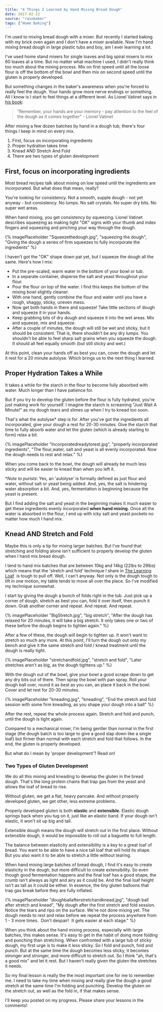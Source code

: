 ```yaml
---
title: "4 Things I Learned by Hand Mixing Bread Dough"
date: 2017-02-22
source: "rainmaker"
tags: ["Home Baking"]
---
```


I'm used to mixing bread dough with a mixer. But recently I started baking with my brick oven again and I don't have a mixer available. Now I'm hand mixing bread dough in large plastic tubs and boy, am I ever learning a lot.

I've used home stand mixers for single loaves and big spiral mixers to mix 60 loaves at a time. But no matter what machine I used, I didn't really think too much about the mixing process. Mix on first speed until all the loose flour is off the bottom of the bowl and then mix on second speed until the gluten is properly developed.

But something changes in the baker's awareness when you're forced to really feel the dough. Your hands grow more nerve endings or something. All I know is I start to feel things at a different level. As Lionel Vatinet says in [his book](https://www.amazon.ca/Passion-Bread-Lessons-Master-Baker/dp/031620062X/):

> "Remember, your hands are your memory - pay attention to the feel of the dough as it comes together" - Lionel Vatinet

After mixing a few dozen batches by hand in a dough tub, there's four things I keep in mind on every mix.

1. First, focus on incorporating ingredients
2. Proper hydration takes time
3. Knead AND Stretch And Fold
4. There are two types of gluten development

## First, focus on incorporating ingredients

Most bread recipes talk about mixing on low speed until the ingredients are incorporated. But what does that mean, really?

You're looking for consistency. Not a smooth, supple dough - not yet anyway - but consistency. No lumps. No salt crystals. No super dry bits. No super wet areas.

When hand mixing, you get consistency by squeezing. Lionel Vatinet describes squeezing as making tight "OK" signs with your thumb and index fingers and squeezing and pinching your way through the dough.

{% imagePlaceholder "Squeezethedough.jpg", "squeezing the dough", "Giving the dough a series of firm squeezes to fully incorporate the ingredients" %}

I haven't got the "OK" shape down pat yet, but I squeeze the dough all the same. Here's how I mix:

- Put the pre-scaled, warm water in the bottom of your bowl or tub.
- In a separate container, disperse the salt and yeast throughout your flour.
- Pour the flour on top of the water. I find this keeps the bottom of the mixing bowl slightly cleaner.
- With one hand, gently combine the flour and water until you have a rough, shaggy, sticky, uneven mess.
- Now get both hands in there and squeeze! Take little sections of dough and squeeze it in your hands.
- Keep grabbing bits of dry dough and squeeze it into the wet areas. Mix and squeeze, mix and squeeze.
- After a couple of minutes, the dough will still be wet and sticky, but it should be consistent. That is, there shouldn't be any dry lumps. You shouldn't be able to feel sharp salt grains when you squeeze the dough. It should all feel equally smooth (but still sticky and wet.)

At this point, clean your hands off as best you can, cover the dough and let it rest for a 20 minute autolyse. Which brings us to the next thing I learned.

## Proper Hydration Takes a While

It takes a while for the starch in the flour to become fully absorbed with water. Much longer than I have patience for.

But if you try to develop the gluten before the flour is fully hydrated, you're just making work for yourself. I imagine the starch is screaming "Just Wait A Minute!" as my dough tears and slimes up when I try to knead too soon.

That's what the autolyse\* step is for. After you've got the ingredients all incorporated, give your dough a rest for 20-30 minutes. Give the starch that time to fully absorb water and let the gluten (which is already starting to form) relax a bit.

{% imagePlaceholder "Incorporatedreadytorest.jpg", "properly incorporated ingredients", "The flour,water, salt and yeast is all evenly incorporated. Now the dough needs to rest and relax." %}


When you come back to the bowl, the dough will already be much less sticky and will be easier to knead than when you left it.

**Note to purists*: Yes, an 'autolyse' is formally defined as just flour and water, without salt or yeast being added. And, yes, the salt is hindering water absorption a bit. And, yes, fermentation is beginning because the yeast is present.

But I find adding the salt and yeast in the beginning makes it much easier to get these ingredients evenly incorporated **when hand mixing.** Once all the water is absorbed in the flour, I end up with icky salt and yeast pockets no matter how much I hand mix.

## Knead AND Stretch and Fold

Maybe this is only a tip for mixing larger batches. But I've found that stretching and folding alone isn't sufficient to properly develop the gluten when I hand mix bread dough.

I tend to hand mix batches that are between 10kg and 14kg (22lbs to 29lbs) which means that the 'stretch and fold' technique I share in [The Learning Loaf](_site/blog/tags/learning-loaf)  is tough to pull off. Well, I can't anyway. Not only is the dough tough to lift in one motion, my table tends to move all over the place. So I've modified my technique somewhat.

I start by giving the dough a bunch of folds right in the tub. Just pick up a corner of dough, stretch as best you can, fold it over itself, then punch it down. Grab another corner and repeat. And repeat. And repeat.

{% imagePlaceholder "BigStretch.jpg", "big stretch", "After the dough has relaxed for 20 minutes, it will take a big stretch. It only takes one or two of these before the dough begins to tighten again." %}


After a few of these, the dough will begin to tighten up. It won't want to stretch so much any more. At this point, I'll turn the dough out onto my bench and give it the same stretch and fold / knead treatment until the dough is really tight.

{% imagePlaceholder "stretchandfold.jpg", "stretch and fold", "Later stretches aren't as big, as the dough tightens up." %}


With the dough out of the bowl, give your bowl a good scrape down to get any dry bits out of there. Then spray the bowl with pan spray. Roll your dough ball over, round it as best as you can, an place it back in the bowl. Cover and let rest for 20-30 minutes.

{% imagePlaceholder "kneading.jpg", "kneading", "End the stretch and fold session with some firm kneading, as you shape your dough into a ball" %}


After the rest, repeat the whole process again. Stretch and fold and punch, until the dough is tight again.

Compared to a mechanical mixer, I'm being gentler than normal in the first stage (the dough batch is too large to give a good slap down like a single loaf) but firmer than normal with each stretch and fold that follows. In the end, the gluten is properly developed.

But what do I mean by 'proper development'? Read on!

### Two Types of Gluten Development

We do all this mixing and kneading to develop the gluten in the bread dough. That's the long protein chains that trap gas from the yeast and allows the loaf of bread to rise.

Without gluten, we get a flat, heavy pancake. And without properly developed gluten, we get other, less extreme problems.

Properly developed gluten is both **elastic** and **extensible.** Elastic dough springs back when you tug on it, just like an elastic band. If your dough isn't elastic, it won't sit up big and tall.

Extensible dough means the dough will stretch out in the first place. Without extensible dough, it would be impossible to roll out a baguette to full length.

The balance between elasticity and extensibility is a key to a great loaf of bread. You want to be able to have a nice tall loaf that will hold its shape. But you also want it to be able to stretch a little without tearing.

When hand mixing large batches of bread dough, I find it's easy to create elasticity in the dough, but more difficult to create extensibility. So even though good fermentation happens and the final loaf has a good shape, the crumb isn't always as light and airy as it could be. And the final loaf height isn't as tall as it could be either. In essence, the tiny gluten balloons that trap gas break before they are fully inflated.

{% imagePlaceholder "doughballafterstretchandknead.jpg", "dough ball after stretch and knead", "My dough after the first stretch and fold session. Notice the tears and rips on the surface. We're not done mixing yet. The dough needs to rest and relax before we repeat the process anywhere from 1 - 3 more times.  Don't despair!  It gets easier at each stage." %}


When you think about the hand mixing process, especially with large batches, this makes sense. It's easy to get in the habit of doing more folding and punching than stretching. When confronted with a large tub of sticky dough, my first urge is to make it less sticky. So I fold and punch, fold and punch. But at the same time the dough becomes less sticky, it becomes stronger and stronger, and more difficult to stretch out. So I think "ah, that's a good mix" and let it rest. But I haven't really given the gluten the stretches it needs.

So my final lesson is really the the most important one for me to remember me. I need to take my time when mixing and really give the dough a good stretch at the same time I'm folding and punching. Develop the gluten on the stretch out, as well as the fold in, if that makes sense.

I'll keep you posted on my progress. Please share your lessons in the comments!
